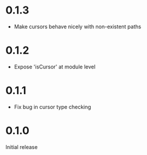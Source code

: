 # 0.1.3

- Make cursors behave nicely with non-existent paths

# 0.1.2

- Expose 'isCursor' at module level

# 0.1.1

- Fix bug in cursor type checking

# 0.1.0

Initial release
